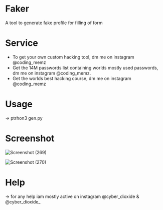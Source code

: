 # Faker
A tool to generate fake profile for filling of form
# Service
* To get your own custom hacking tool, dm me on instagram @coding_memz
* Get the 14M passwords list containing worlds mostly used passwords, dm me on instagram @coding_memz.
* Get the worlds best hacking course, dm me on instagram @coding_memz
# Usage
-> ptrhon3 gen.py
# Screenshot

![Screenshot (269)](https://user-images.githubusercontent.com/93708296/160677173-cbbbc104-6580-4eca-bb94-2b062540994f.png)

![Screenshot (270)](https://user-images.githubusercontent.com/93708296/160677193-b790ce77-f32f-4dad-92c0-25e48a59dc38.png)

# Help
-> for any help iam mostly active on instagram @cyber_dioxide & @cyber_dioxide_
